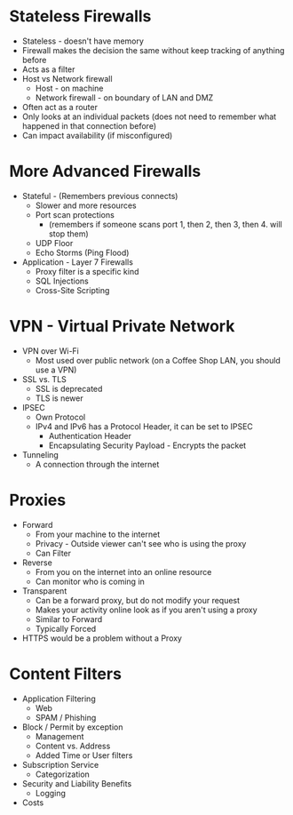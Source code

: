# Stateless Firewalls
- Stateless - doesn't have memory
- Firewall makes the decision the same without keep tracking of anything before
- Acts as a filter
- Host vs Network firewall
	- Host - on machine
	- Network firewall - on boundary of LAN and DMZ
- Often act as a router
- Only looks at an individual packets (does not need to remember what happened in that connection before)
- Can impact availability (if misconfigured)

# More Advanced Firewalls
- Stateful - (Remembers previous connects)
	- Slower and more resources
	- Port scan protections
		- (remembers if someone scans port 1, then 2, then 3, then 4. will stop them)
	- UDP Floor
	- Echo Storms (Ping Flood)
- Application - Layer 7 Firewalls
	- Proxy filter is a specific kind
	- SQL Injections
	- Cross-Site Scripting

# VPN - Virtual Private Network
- VPN over Wi-Fi
	- Most used over public network (on a Coffee Shop LAN, you should use a VPN)
- SSL vs. TLS
	- SSL is deprecated
	- TLS is newer
- IPSEC
	- Own Protocol
	- IPv4 and IPv6 has a Protocol Header, it can be set to IPSEC
		- Authentication Header
		- Encapsulating Security Payload - Encrypts the packet
- Tunneling
	- A connection through the internet

# Proxies
- Forward
	- From your machine to the internet
	- Privacy - Outside viewer can't see who is using the proxy
	- Can Filter
- Reverse
	- From you on the internet into an online resource
	- Can monitor who is coming in
- Transparent
	- Can be a forward proxy, but do not modify your request 
	- Makes your activity online look as if you aren't using a proxy
	- Similar to Forward
	- Typically Forced
- HTTPS would be a problem without a Proxy

# Content Filters
- Application Filtering
	- Web
	- SPAM / Phishing
- Block / Permit by exception
	- Management 
	- Content vs. Address
	- Added Time or User filters
- Subscription Service
	- Categorization
- Security and Liability Benefits
	- Logging
- Costs
